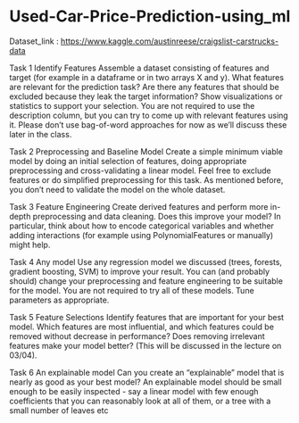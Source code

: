 # Used-Car-Price-Prediction-using_ml

Dataset_link : https://www.kaggle.com/austinreese/craigslist-carstrucks-data

Task 1 Identify Features
Assemble a dataset consisting of features and target (for example in a dataframe or in two
arrays X and y). What features are relevant for the prediction task?
Are there any features that should be excluded because they leak the target information?
Show visualizations or statistics to support your selection.
You are not required to use the description column, but you can try to come up with relevant
features using it. Please don’t use bag-of-word approaches for now as we’ll discuss these later
in the class.


Task 2 Preprocessing and Baseline Model
Create a simple minimum viable model by doing an initial selection of features, doing
appropriate preprocessing and cross-validating a linear model. Feel free to exclude features or
do simplified preprocessing for this task. As mentioned before, you don’t need to validate the
model on the whole dataset.


Task 3 Feature Engineering
Create derived features and perform more in-depth preprocessing and data cleaning. Does this
improve your model? In particular, think about how to encode categorical variables and
whether adding interactions (for example using PolynomialFeatures or manually) might help.


Task 4 Any model
Use any regression model we discussed (trees, forests, gradient boosting, SVM) to improve
your result. You can (and probably should) change your preprocessing and feature engineering
to be suitable for the model. You are not required to try all of these models. Tune parameters
as appropriate.


Task 5 Feature Selections
Identify features that are important for your best model. Which features are most influential,
and which features could be removed without decrease in performance? Does removing
irrelevant features make your model better? (This will be discussed in the lecture on 03/04).


Task 6 An explainable model
Can you create an “explainable” model that is nearly as good as your best model?
An explainable model should be small enough to be easily inspected - say a linear model with
few enough coefficients that you can reasonably look at all of them, or a tree with a small
number of leaves etc
